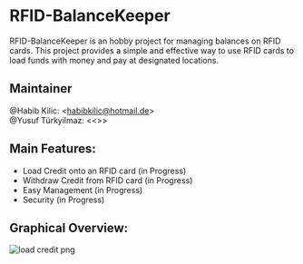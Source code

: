 # RFID-BalanceKeeper
RFID-BalanceKeeper is an hobby project for managing balances on RFID cards. This project provides a simple and effective way to use RFID cards to load funds with money and pay at designated locations.

## Maintainer
@Habib Kilic: <<habibkilic@hotmail.de>> \
@Yusuf Türkyilmaz: <<>>

## Main Features:
* Load Credit onto an RFID card (in Progress)
* Withdraw Credit from RFID card (in Progress)
* Easy Management (in Progress)
* Security (in Progress)

## Graphical Overview:
![load credit png](https://github.com/Habib-Kilic/RFID-BalanceKeeper/assets/168981162/ecab0dd7-90e6-44eb-ab22-1c4ea890b1a9)
